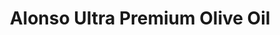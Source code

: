 ---
title: "Alonso Ultra Premium Olive Oil"
url: /vitacura/alonso-ultra-premium-olive-oil/
shop: charcutería
---